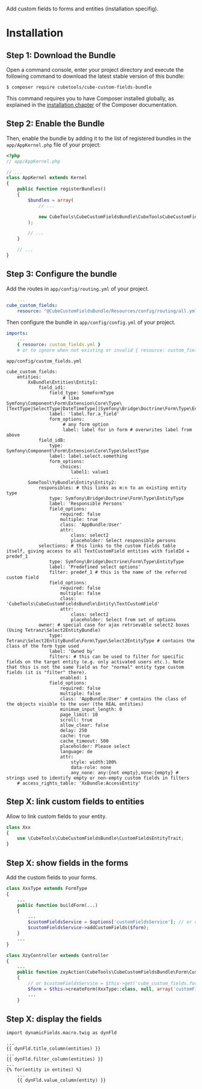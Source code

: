 Add custom fields to forms and entities (installation specifig).

Installation
============

Step 1: Download the Bundle
---------------------------

Open a command console, enter your project directory and execute the
following command to download the latest stable version of this bundle:

```console
$ composer require cubetools/cube-custom-fields-bundle
```

This command requires you to have Composer installed globally, as explained
in the [installation chapter](https://getcomposer.org/doc/00-intro.md)
of the Composer documentation.

Step 2: Enable the Bundle
-------------------------

Then, enable the bundle by adding it to the list of registered bundles
in the `app/AppKernel.php` file of your project:

```php
<?php
// app/AppKernel.php

// ...
class AppKernel extends Kernel
{
    public function registerBundles()
    {
        $bundles = array(
            // ...

            new CubeTools\CubeCustomFieldsBundle\CubeToolsCubeCustomFieldsBundle(),
        );

        // ...
    }

    // ...
}
```

Step 3: Configure the bundle
----------------------------

Add the routes in `app/config/routing.yml` of your project.

```yaml
    ...
cube_custom_fields:
    resource: "@CubeCustomFieldsBundle/Resources/config/routing/all.yml"
```

Then configure the bundle in `app/config/config.yml` of your project.

```yaml
imports:
    ...
    { resource: custom_fields.yml }
    # or to ignore when not existing or invalid { resource: custom_fields.yml, ignore_errors: true }
```

`app/config/custom_fields.yml`
```yaml:
cube_custom_fields:
    entities:
        XxBundle\Entities\Entity1:
            field_id1:
                field_type: SomeFormType
                     # like Symfony\Component\Form\Extension\Core\Type\[TextType|SelectType|DateTimeType]|Symfony\Bridge\Doctrine\Form\Type\EntityType]
                label: 'label.for.a_field'
                form_options:
                     # any form option
                     label: label for in form # overwrites label from above
            field_idB:
                type: Symfony\Component\Form\Extension\Core\Type\SelectType
                label: label.select.something
                form_options:
                    choices:
                        label1: value1
                        ...
        SomeTool\YyBundle\Entity\Entity2:
            responsibles: # this links as m:n to an existing entity type
                type: Symfony\Bridge\Doctrine\Form\Type\EntityType
                label: 'Responsible Persons'
                field_options:
                    required: false
                    multiple: true
                    class: 'AppBundle:User'
                    attr:
                        class: select2
                        placeholder: Select responsible persons
            selections: # this links to the custom fields table itself, giving access to all TextCustomField entities with fieldId = predef_1
                type: Symfony\Bridge\Doctrine\Form\Type\EntityType
                label: 'Predefined select options'
                filter: predef_1 # this is the name of the referred custom field
                field_options:
                    required: false
                    multiple: false
                    class: 'CubeTools\CubeCustomFieldsBundle\Entity\TextCustomField'
                    attr:
                        class: select2
                        placeholder: Select from set of options
            owner: # special case for ajax retrievable select2 boxes (Using Tetranz\Select2EntityBundle)
                type: Tetranz\Select2EntityBundle\Form\Type\Select2EntityType # contains the class of the form type used
                label: 'Owned by'
                filters: # this can be used to filter for specific fields on the target entity (e.g. only activated users etc.). Note that this is not the same field as for "normal" entity type custom fields (it is "filter" there).
                    enabled: 1
                field_options:
                    required: false
                    multiple: false
                    class: 'AppBundle:User' # contains the class of the objects visible to the user (the REAL entities)
                    minimum_input_length: 0
                    page_limit: 10
                    scroll: true
                    allow_clear: false
                    delay: 250
                    cache: true
                    cache_timeout: 500
                    placeholder: Please select
                    language: de
                    attr:
                        style: width:100%
                        data-role: none
                        any_none: any:{not empty},none:{empty} # strings used to identify empty or non-empty custom fields in filters
    # access_rights_table: 'XxBundle:AccessEntity'
```

Step X: link custom fields to entities
--------------------------------------
Allow to link custom fields to your entity.
```php
class Xxx
{
    use \CubeTools\CubeCustomFieldsBundle\CustomFieldsEntityTrait;
}
```

Step X: show fields in the forms
--------------------------------
Add the custom fields to your forms.
```php
class XxxType extends FormType
{
    ...
    public function buildForm(...)
    {
        ...
        $customFieldsService = $options['customFieldsService']; // or configure your form as a service
        $customFieldsService->addCustomFields($form);
    }
    ...
}

class XzyController extends Controller
{
    ...
    public function zxyAction(CubeTools\CubeCustomFieldsBundle\Form\CustomFieldsFormService $customFieldsService)
    {
        // or $customFieldsService = $this->get('cube_custom_fields.form_fields');
        $form = $this->createForm(XxxType::class, null, array('customFieldsService' => $customFieldsService;
        ...
    }
```

Step X: display the fields
--------------------------

```twig
import dynamicFields.macro.twig as dynFld

...
{{ dynFld.title_column(entities) }}
...
{{ dynFld.filter_column(entities) }}
...
{% for(entity in entites) %}
    ...
    {{ dynFld.value_column(entity) }}
```
